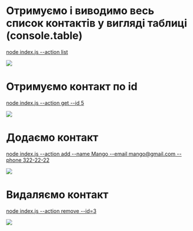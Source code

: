 # Отримуємо і виводимо весь список контактів у вигляді таблиці (console.table)

[node index.js --action list](https://ibb.co/nfbs8Yv)

![](https://i.ibb.co/xGDS8B0/screen-1.png)

# Отримуємо контакт по id

[node index.js --action get --id 5](https://ibb.co/nfbs8Yv)

![](https://i.ibb.co/mRLd4pC/screen-2.png)

# Додаємо контакт

[node index.js --action add --name Mango --email mango@gmail.com --phone 322-22-22](https://ibb.co/qMPrKYr)

![](https://i.ibb.co/TBFg6Mg/screen-3.png)

# Видаляємо контакт

[node index.js --action remove --id=3](https://ibb.co/Dkvnvgm)

![](https://i.ibb.co/QnTGTjh/screen-4.png)
